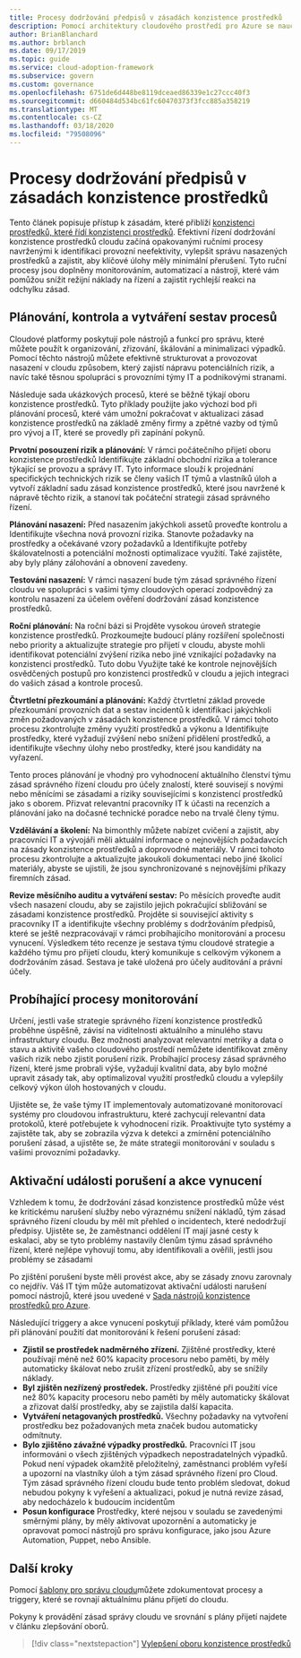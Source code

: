 ```yaml
---
title: Procesy dodržování předpisů v zásadách konzistence prostředků
description: Pomocí architektury cloudového prostředí pro Azure se naučíte, jak vytvářet procesy, které podporují pravidla zásad správného řízení konzistence zdrojů.
author: BrianBlanchard
ms.author: brblanch
ms.date: 09/17/2019
ms.topic: guide
ms.service: cloud-adoption-framework
ms.subservice: govern
ms.custom: governance
ms.openlocfilehash: 6751de6d448be8119dceaed86339e1c27ccc40f3
ms.sourcegitcommit: d660484d534bc61fc60470373f3fcc885a358219
ms.translationtype: MT
ms.contentlocale: cs-CZ
ms.lasthandoff: 03/18/2020
ms.locfileid: "79508096"
---
```

# <a name="resource-consistency-policy-compliance-processes"></a>Procesy dodržování předpisů v zásadách konzistence prostředků

Tento článek popisuje přístup k zásadám, které přiblíží [konzistenci prostředků, které řídí konzistenci prostředků](./index.md). Efektivní řízení dodržování konzistence prostředků cloudu začíná opakovanými ručními procesy navrženými k identifikaci provozní neefektivity, vylepšit správu nasazených prostředků a zajistit, aby klíčové úlohy měly minimální přerušení. Tyto ruční procesy jsou doplněny monitorováním, automatizací a nástroji, které vám pomůžou snížit režijní náklady na řízení a zajistit rychlejší reakci na odchylku zásad.

## <a name="planning-review-and-reporting-processes"></a>Plánování, kontrola a vytváření sestav procesů

Cloudové platformy poskytují pole nástrojů a funkcí pro správu, které můžete použít k organizování, zřizování, škálování a minimalizaci výpadků. Pomocí těchto nástrojů můžete efektivně strukturovat a provozovat nasazení v cloudu způsobem, který zajistí nápravu potenciálních rizik, a navíc také těsnou spolupráci s provozními týmy IT a podnikovými stranami.

Následuje sada ukázkových procesů, které se běžně týkají oboru konzistence prostředků. Tyto příklady použijte jako výchozí bod při plánování procesů, které vám umožní pokračovat v aktualizaci zásad konzistence prostředků na základě změny firmy a zpětné vazby od týmů pro vývoj a IT, které se provedly při zapínání pokynů.

**Prvotní posouzení rizik a plánování:** V rámci počátečního přijetí oboru konzistence prostředků Identifikujte základní obchodní rizika a tolerance týkající se provozu a správy IT. Tyto informace slouží k projednání specifických technických rizik se členy vašich IT týmů a vlastníků úloh a vytvoří základní sadu zásad konzistence prostředků, které jsou navržené k nápravě těchto rizik, a stanoví tak počáteční strategii zásad správného řízení.

**Plánování nasazení:** Před nasazením jakýchkoli assetů proveďte kontrolu a Identifikujte všechna nová provozní rizika. Stanovte požadavky na prostředky a očekávané vzory požadavků a Identifikujte potřeby škálovatelnosti a potenciální možnosti optimalizace využití. Také zajistěte, aby byly plány zálohování a obnovení zavedeny.

**Testování nasazení:** V rámci nasazení bude tým zásad správného řízení cloudu ve spolupráci s vašimi týmy cloudových operací zodpovědný za kontrolu nasazení za účelem ověření dodržování zásad konzistence prostředků.

**Roční plánování:** Na roční bázi si Projděte vysokou úroveň strategie konzistence prostředků. Prozkoumejte budoucí plány rozšíření společnosti nebo priority a aktualizujte strategie pro přijetí v cloudu, abyste mohli identifikovat potenciální zvýšení rizika nebo jiné vznikající požadavky na konzistenci prostředků. Tuto dobu Využijte také ke kontrole nejnovějších osvědčených postupů pro konzistenci prostředků v cloudu a jejich integraci do vašich zásad a kontrole procesů.

**Čtvrtletní přezkoumání a plánování:** Každý čtvrtletní základ provede přezkoumání provozních dat a sestav incidentů k identifikaci jakýchkoli změn požadovaných v zásadách konzistence prostředků. V rámci tohoto procesu zkontrolujte změny využití prostředků a výkonu a Identifikujte prostředky, které vyžadují zvýšení nebo snížení přidělení prostředků, a identifikujte všechny úlohy nebo prostředky, které jsou kandidáty na vyřazení.

Tento proces plánování je vhodný pro vyhodnocení aktuálního členství týmu zásad správného řízení cloudu pro účely znalostí, které souvisejí s novými nebo měnícími se zásadami a riziky souvisejícími s konzistencí prostředků jako s oborem. Přizvat relevantní pracovníky IT k účasti na recenzích a plánování jako na dočasné technické poradce nebo na trvalé členy týmu.

**Vzdělávání a školení:** Na bimonthly můžete nabízet cvičení a zajistit, aby pracovníci IT a vývojáři měli aktuální informace o nejnovějších požadavcích na zásady konzistence prostředků a doprovodné materiály. V rámci tohoto procesu zkontrolujte a aktualizujte jakoukoli dokumentaci nebo jiné školicí materiály, abyste se ujistili, že jsou synchronizované s nejnovějšími příkazy firemních zásad.

**Revize měsíčního auditu a vytváření sestav:** Po měsících proveďte audit všech nasazení cloudu, aby se zajistilo jejich pokračující sbližování se zásadami konzistence prostředků. Projděte si související aktivity s pracovníky IT a identifikujte všechny problémy s dodržováním předpisů, které se ještě nezpracovávají v rámci probíhajícího monitorování a procesu vynucení. Výsledkem této recenze je sestava týmu cloudové strategie a každého týmu pro přijetí cloudu, který komunikuje s celkovým výkonem a dodržováním zásad. Sestava je také uložená pro účely auditování a právní účely.

## <a name="ongoing-monitoring-processes"></a>Probíhající procesy monitorování

Určení, jestli vaše strategie správného řízení konzistence prostředků proběhne úspěšně, závisí na viditelnosti aktuálního a minulého stavu infrastruktury cloudu. Bez možnosti analyzovat relevantní metriky a data o stavu a aktivitě vašeho cloudového prostředí nemůžete identifikovat změny vašich rizik nebo zjistit porušení rizik. Probíhající procesy zásad správného řízení, které jsme probrali výše, vyžadují kvalitní data, aby bylo možné upravit zásady tak, aby optimalizoval využití prostředků cloudu a vylepšily celkový výkon úloh hostovaných v cloudu.

Ujistěte se, že vaše týmy IT implementovaly automatizované monitorovací systémy pro cloudovou infrastrukturu, které zachycují relevantní data protokolů, které potřebujete k vyhodnocení rizik. Proaktivujte tyto systémy a zajistěte tak, aby se zobrazila výzva k detekci a zmírnění potenciálního porušení zásad, a ujistěte se, že máte strategii monitorování v souladu s vašimi provozními požadavky.

## <a name="violation-triggers-and-enforcement-actions"></a>Aktivační události porušení a akce vynucení

Vzhledem k tomu, že dodržování zásad konzistence prostředků může vést ke kritickému narušení služby nebo výraznému snížení nákladů, tým zásad správného řízení cloudu by měl mít přehled o incidentech, které nedodržují předpisy. Ujistěte se, že zaměstnanci oddělení IT mají jasné cesty k eskalaci, aby se tyto problémy nastavily členům týmu zásad správného řízení, které nejlépe vyhovují tomu, aby identifikovali a ověřili, jestli jsou problémy se zásadami

Po zjištění porušení byste měli provést akce, aby se zásady znovu zarovnaly co nejdřív. Váš IT tým může automatizovat aktivační události narušení pomocí nástrojů, které jsou uvedené v [Sada nástrojů konzistence prostředků pro Azure](./toolchain.md).

Následující triggery a akce vynucení poskytují příklady, které vám pomůžou při plánování použití dat monitorování k řešení porušení zásad:

- **Zjistil se prostředek nadměrného zřízení.** Zjištěné prostředky, které používají méně než 60% kapacity procesoru nebo paměti, by měly automaticky škálovat nebo zrušit zřízení prostředků, aby se snížily náklady.
- **Byl zjištěn nezřízený prostředek.** Prostředky zjištěné při použití více než 80% kapacity procesoru nebo paměti by měly automaticky škálovat a zřizovat další prostředky, aby se zajistila další kapacita.
- **Vytváření netagovaných prostředků.** Všechny požadavky na vytvoření prostředku bez požadovaných meta značek budou automaticky odmítnuty.
- **Bylo zjištěno závažné výpadky prostředků.** Pracovníci IT jsou informováni o všech zjištěných výpadkech nepostradatelných výpadků. Pokud není výpadek okamžitě přeložitelný, zaměstnanci problém vyřeší a upozorní na vlastníky úloh a tým zásad správného řízení pro Cloud. Tým zásad správného řízení cloudu bude tento problém sledovat, dokud nebudou pokyny k vyřešení a aktualizaci, pokud je nutná revize zásad, aby nedocházelo k budoucím incidentům
- **Posun konfigurace** Prostředky, které nejsou v souladu se zavedenými směrnými plány, by měly aktivovat upozornění a automaticky je opravovat pomocí nástrojů pro správu konfigurace, jako jsou Azure Automation, Puppet, nebo Ansible.

## <a name="next-steps"></a>Další kroky

Pomocí [šablony pro správu cloudu](./template.md)můžete zdokumentovat procesy a triggery, které se rovnají aktuálnímu plánu přijetí do cloudu.

Pokyny k provádění zásad správy cloudu ve srovnání s plány přijetí najdete v článku zlepšování oborů.

> [!div class="nextstepaction"]
> [Vylepšení oboru konzistence prostředků](./discipline-improvement.md)
